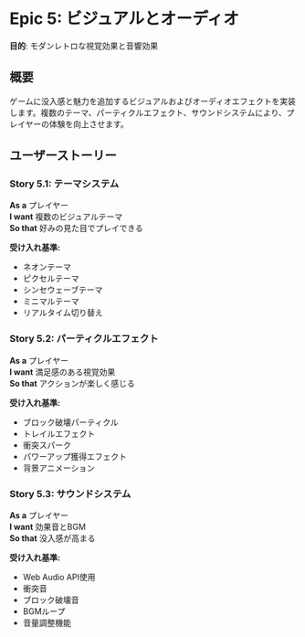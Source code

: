 # Epic 5: ビジュアルとオーディオ

**目的**: モダンレトロな視覚効果と音響効果

## 概要
ゲームに没入感と魅力を追加するビジュアルおよびオーディオエフェクトを実装します。複数のテーマ、パーティクルエフェクト、サウンドシステムにより、プレイヤーの体験を向上させます。

## ユーザーストーリー

### Story 5.1: テーマシステム
**As a** プレイヤー  
**I want** 複数のビジュアルテーマ  
**So that** 好みの見た目でプレイできる

**受け入れ基準:**
- ネオンテーマ
- ピクセルテーマ
- シンセウェーブテーマ
- ミニマルテーマ
- リアルタイム切り替え

### Story 5.2: パーティクルエフェクト
**As a** プレイヤー  
**I want** 満足感のある視覚効果  
**So that** アクションが楽しく感じる

**受け入れ基準:**
- ブロック破壊パーティクル
- トレイルエフェクト
- 衝突スパーク
- パワーアップ獲得エフェクト
- 背景アニメーション

### Story 5.3: サウンドシステム
**As a** プレイヤー  
**I want** 効果音とBGM  
**So that** 没入感が高まる

**受け入れ基準:**
- Web Audio API使用
- 衝突音
- ブロック破壊音
- BGMループ
- 音量調整機能